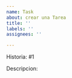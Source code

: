 ```yaml
---
name: Task
about: crear una Tarea
title: ''
labels: ''
assignees: ''

---
```


Historia: #1

Descripcion:
